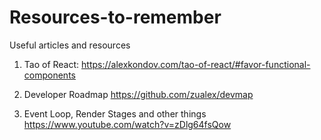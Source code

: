 # Resources-to-remember
Useful articles and resources 

1. Tao of React:
https://alexkondov.com/tao-of-react/#favor-functional-components

2. Developer Roadmap
https://github.com/zualex/devmap

3. Event Loop, Render Stages and other things
https://www.youtube.com/watch?v=zDlg64fsQow


